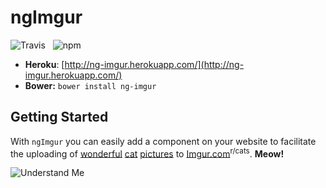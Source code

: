 ngImgur
=======

![Travis](https://api.travis-ci.org/Wildhoney/ngImgur.png)
&nbsp;
![npm](https://badge.fury.io/js/ng-imgur.png)

* **Heroku**: [http://ng-imgur.herokuapp.com/](http://ng-imgur.herokuapp.com/)
* **Bower:** `bower install ng-imgur`

Getting Started
-------

With `ngImgur` you can easily add a component on your website to facilitate the uploading of [wonderful](http://imgur.com/r/cats/G3aeDmL) [cat](http://imgur.com/r/cats/WxJJdxC) [pictures](http://imgur.com/r/cats/afXv2f1) to [Imgur.com](http://imgur.com/r/cats)<sup>r/cats</sup>. **Meow!**

![Understand Me](https://lh3.googleusercontent.com/-Gw50oIx3PTg/UIvbuI6nWAI/AAAAAAAALcA/FgS55G2d7sU/w506-h391/How-The-Cats-Are-Hunting-Birds---The-Best-Tactics-And-Strategies--A-Natural-Cat-Behavior---Tom-An.jpeg)